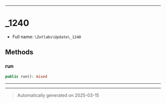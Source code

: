 ***

# _1240





* Full name: `\Zotlabs\Update\_1240`




## Methods


### run



```php
public run(): mixed
```












***


***
> Automatically generated on 2025-03-15
